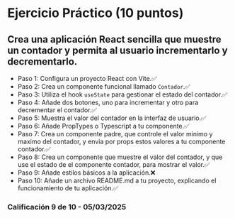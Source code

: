# Ejercicio Práctico (10 puntos)

## Crea una aplicación React sencilla que muestre un contador y permita al usuario incrementarlo y decrementarlo.

- Paso 1: Configura un proyecto React con Vite.✅
- Paso 2: Crea un componente funcional llamado `Contador`.✅
- Paso 3: Utiliza el hook `useState` para gestionar el estado del contador.✅
- Paso 4: Añade dos botones, uno para incrementar y otro para decrementar el contador.✅
- Paso 5: Muestra el valor del contador en la interfaz de usuario.✅
- Paso 6: Añade PropTypes o Typescript a tu componente.✅
- Paso 7: Crea un componente padre, que controle el valor minimo y maximo del contador, y envia por props estos valores a tu componente contador.✅
- Paso 8: Crea un componente que muestre el valor del contador, y que use el estado de el componente contador, para mostrar el valor.✅
- Paso 9: Añade estilos básicos a la aplicación.❌
- Paso 10: Añade un archivo README.md a tu proyecto, explicando el funcionamiento de tu aplicación.✅

### Calificación 9 de 10 - 05/03/2025
